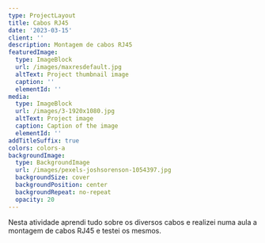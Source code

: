 ```yaml
---
type: ProjectLayout
title: Cabos RJ45
date: '2023-03-15'
client: ''
description: Montagem de cabos RJ45
featuredImage:
  type: ImageBlock
  url: /images/maxresdefault.jpg
  altText: Project thumbnail image
  caption: ''
  elementId: ''
media:
  type: ImageBlock
  url: /images/3-1920x1080.jpg
  altText: Project image
  caption: Caption of the image
  elementId: ''
addTitleSuffix: true
colors: colors-a
backgroundImage:
  type: BackgroundImage
  url: /images/pexels-joshsorenson-1054397.jpg
  backgroundSize: cover
  backgroundPosition: center
  backgroundRepeat: no-repeat
  opacity: 20
---
```

Nesta atividade aprendi tudo sobre os diversos cabos e realizei numa aula a montagem de cabos RJ45 e testei os mesmos.
